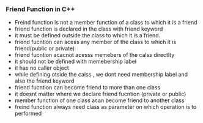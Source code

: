 ### __Friend Function in C++__

- Freind function is not a member function of a class to which it is a friend
- friend function is declared in the class with friend keyword
- it must be defined outside the class to which it is a friend.
- friend fucntion can acess any member of the class to which it is friend(public or private)
- friend fucntion acacnot acesss memebers of the calss directlty
- it should not be defined with memebership label
- it has no caller object
- while defining otside the  calss , we dont need membership label and also the friend keyword
- friend fucntion can become friend to more than one class
- it doesnt matter where we declare friend fucntion (private or public)
- member function of one class acan become friend to another class
- freind function always need class as parameter on which operation is to performed 
